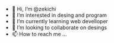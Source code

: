 - 👋 Hi, I’m @zekichi
- 👀 I’m interested in desing and program
- 🌱 I’m currently learning web develloper
- 💞️ I’m looking to collaborate on desings 
- 📫 How to reach me ...

<!---
zekichi/zekichi is a ✨ special ✨ repository because its `README.md` (this file) appears on your GitHub profile.
You can click the Preview link to take a look at your changes.
--->
